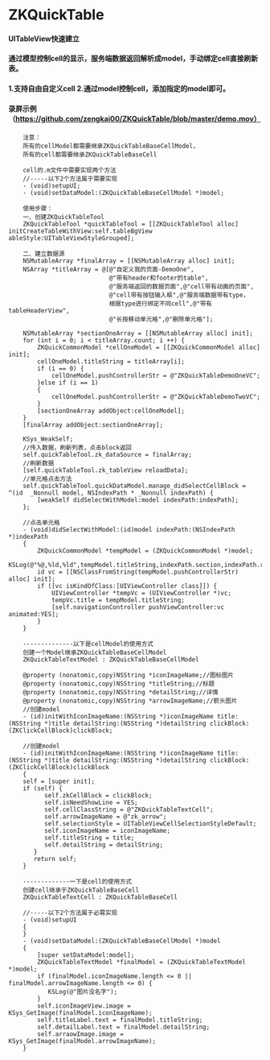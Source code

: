 # ZKQuickTable
#### UITableView快速建立
#### 通过模型控制cell的显示，服务端数据返回解析成model，手动绑定cell直接刷新表。
#### 1.支持自由自定义cell 2.通过model控制cell，添加指定的model即可。
#### 录屏示例（https://github.com/zengkai00/ZKQuickTable/blob/master/demo.mov）
        注意：
        所有的cellModel都需要继承ZKQuickTableBaseCellModel，
        所有的cell都需要继承ZKQuickTableBaseCell

        cell的.m文件中需要实现两个方法
        //-----以下2个方法属于需要实现
        - (void)setupUI;
        - (void)setDataModel:(ZKQuickTableBaseCellModel *)model;

        使用步骤：
        一、创建ZKQuickTableTool
        ZKQuickTableTool *quickTableTool = [[ZKQuickTableTool alloc] initCreateTableWithView:self.tableBgView ableStyle:UITableViewStyleGrouped];

        二、建立数据源
        NSMutableArray *finalArray = [[NSMutableArray alloc] init];
        NSArray *titleArray = @[@"自定义我的页面-DemoOne",
                                @"带有header和footer的table",
                                @"服务端返回的数据页面",@"cell带有动画的页面",
                                @"cell带有按钮输入框",@"服务端数据带有type，
                                根据type进行绑定不同cell",@"带有tableHeaderView",
                                @"长按移动单元格",@"删除单元格"];
    
        NSMutableArray *sectionOneArray = [[NSMutableArray alloc] init];
        for (int i = 0; i < titleArray.count; i ++) {
            ZKQuickCommonModel *cellOneModel = [[ZKQuickCommonModel alloc] init];
            cellOneModel.titleString = titleArray[i];
            if (i == 0) {
                cellOneModel.pushControllerStr = @"ZKQuickTableDemoOneVC";
            }else if (i == 1)
            {
                cellOneModel.pushControllerStr = @"ZKQuickTableDemoTwoVC";
            }
            [sectionOneArray addObject:cellOneModel];
        }
        [finalArray addObject:sectionOneArray];

        KSys_WeakSelf;
        //传入数据，刷新列表，点击block返回
        self.quickTableTool.zk_dataSource = finalArray;
        //刷新数据
        [self.quickTableTool.zk_tableView reloadData];
        //单元格点击方法
        self.quickTableTool.quickDataModel.manage_didSelectCellBlock = ^(id  _Nonnull model, NSIndexPath * _Nonnull indexPath) {
            [weakSelf didSelectWithModel:model indexPath:indexPath];
        };
    
        //点击单元格
        - (void)didSelectWithModel:(id)model indexPath:(NSIndexPath *)indexPath
        {
            ZKQuickCommonModel *tempModel = (ZKQuickCommonModel *)model;
            KSLog(@"%@,%ld,%ld",tempModel.titleString,indexPath.section,indexPath.row);
            id vc = [[NSClassFromString(tempModel.pushControllerStr) alloc] init];
            if ([vc isKindOfClass:[UIViewController class]]) {
                UIViewController *tempVc = (UIViewController *)vc;
                tempVc.title = tempModel.titleString;
                [self.navigationController pushViewController:vc animated:YES];
            }
        }
        
        --------------以下是cellModel的使用方式
        创建一个Model继承ZKQuickTableBaseCellModel 
        ZKQuickTableTextModel : ZKQuickTableBaseCellModel
        
        @property (nonatomic,copy)NSString *iconImageName;//图标图片
        @property (nonatomic,copy)NSString *titleString;//标题
        @property (nonatomic,copy)NSString *detailString;//详情
        @property (nonatomic,copy)NSString *arrowImageName;//箭头图片
        //创建model
        - (id)initWithIconImageName:(NSString *)iconImageName title:(NSString *)title detailString:(NSString *)detailString clickBlock:(ZKClickCellBlock)clickBlock;
        
        //创建model
        - (id)initWithIconImageName:(NSString *)iconImageName title:(NSString *)title detailString:(NSString *)detailString clickBlock:(ZKClickCellBlock)clickBlock
        {
        self = [super init];
        if (self) {
              self.zkCellBlock = clickBlock;
              self.isNeedShowLine = YES;
              self.cellClassString = @"ZKQuickTableTextCell";
              self.arrowImageName = @"zk_arrow";
              self.selectionStyle = UITableViewCellSelectionStyleDefault;
              self.iconImageName = iconImageName;
              self.titleString = title;
              self.detailString = detailString;
           }
           return self;
        }
        
        -------------一下是cell的使用方式
        创建cell继承于ZKQuickTableBaseCell
        ZKQuickTableTextCell : ZKQuickTableBaseCell
        
        //-----以下2个方法属于必需实现
        - (void)setupUI
        {
        }
        - (void)setDataModel:(ZKQuickTableBaseCellModel *)model
        {
            [super setDataModel:model];
            ZKQuickTableTextModel *finalModel = (ZKQuickTableTextModel *)model;
            if (finalModel.iconImageName.length <= 0 || finalModel.arrowImageName.length <= 0) {
               KSLog(@"图片没名字");
            }
            self.iconImageView.image = KSys_GetImage(finalModel.iconImageName);
            self.titleLabel.text = finalModel.titleString;
            self.detailLabel.text = finalModel.detailString;
            self.arraowImage.image = KSys_GetImage(finalModel.arrowImageName);
        }
